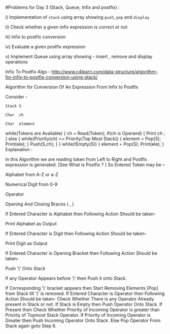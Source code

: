 #Problems for Day 3 (Stack, Queue, Infix and postfix) : 

i) Implementation of ```stack``` using array showing ```push```,  ```pop``` and ```display```

ii) Check whether a given infix expression is correct or not

iii) Infix to postfix conversion

iv) Evaluate a given postfix expression

v) Implement Queue using array showing - insert , remove and display operations


Infix To Postfix Algo - http://www.c4learn.com/data-structure/algorithm-for-infix-to-postfix-conversion-using-stack/


Algorithm for Conversion Of An Expression From Infix to Postfix

Consider -

    Stack S

    Char  ch

    Char  element
while(Tokens are Available)
 {
     ch = Read(Token);
     if(ch is Operand)
       {
       Print ch ;
       }
     else
       {
       while(Priority(ch) <= Priority(Top Most Stack))
            {
            element = Pop(S);
            Print(ele);
            }
       Push(S,ch);
       }
}
while(!Empty(S))
{
element = Pop(S);
Print(ele);
}
Explanation :

In this Algorithm we are reading token from Left to Right and Postfix expression is generated. [See What is Postfix ? ]
So Entered Token may be –

Alphabet from A-Z or a-Z

Numerical Digit from 0-9

Operator

Opening And Closing Braces ( , )

If Entered Character is Alphabet then Following Action Should be taken-

Print Alphabet as Output

If Entered Character is Digit then Following Action Should be taken-

Print Digit as Output

If Entered Character is Opening Bracket then Following Action Should be taken-

Push ‘(‘ Onto Stack

If any Operator Appears before ‘)’ then Push it onto Stack.

If Corresponding ‘)’ bracket appears then Start Removing Elements [Pop] from Stack till ‘(‘ is removed.
If Entered Character is Operator then Following Action Should be taken-
Check Whether There is any Operator Already present in Stack or not.
If Stack is Empty then Push Operator Onto Stack.
If Present then Check Whether Priority of Incoming Operator is greater than Priority of Topmost Stack Operator.
If Priority of Incoming Operator is Greater then Push Incoming Operator Onto Stack.
Else Pop Operator From Stack again goto Step 6.
